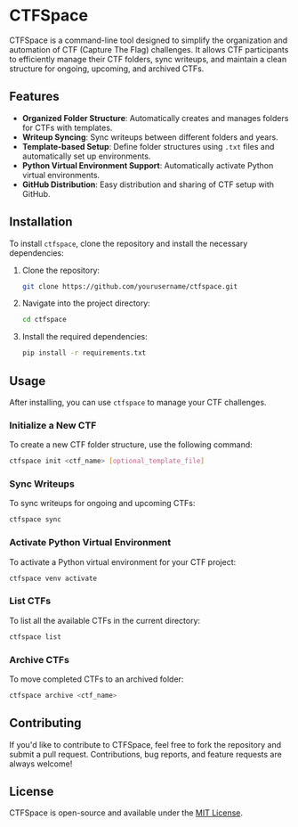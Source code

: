 
# CTFSpace

CTFSpace is a command-line tool designed to simplify the organization and automation of CTF (Capture The Flag) challenges. It allows CTF participants to efficiently manage their CTF folders, sync writeups, and maintain a clean structure for ongoing, upcoming, and archived CTFs.

## Features

- **Organized Folder Structure**: Automatically creates and manages folders for CTFs with templates.
- **Writeup Syncing**: Sync writeups between different folders and years.
- **Template-based Setup**: Define folder structures using `.txt` files and automatically set up environments.
- **Python Virtual Environment Support**: Automatically activate Python virtual environments.
- **GitHub Distribution**: Easy distribution and sharing of CTF setup with GitHub.

## Installation

To install `ctfspace`, clone the repository and install the necessary dependencies:

1. Clone the repository:
   ```bash
   git clone https://github.com/yourusername/ctfspace.git
   ```

2. Navigate into the project directory:
   ```bash
   cd ctfspace
   ```

3. Install the required dependencies:
   ```bash
   pip install -r requirements.txt
   ```

## Usage

After installing, you can use `ctfspace` to manage your CTF challenges.

### Initialize a New CTF

To create a new CTF folder structure, use the following command:
```bash
ctfspace init <ctf_name> [optional_template_file]
```

### Sync Writeups

To sync writeups for ongoing and upcoming CTFs:
```bash
ctfspace sync
```

### Activate Python Virtual Environment

To activate a Python virtual environment for your CTF project:
```bash
ctfspace venv activate
```

### List CTFs

To list all the available CTFs in the current directory:
```bash
ctfspace list
```

### Archive CTFs

To move completed CTFs to an archived folder:
```bash
ctfspace archive <ctf_name>
```

## Contributing

If you'd like to contribute to CTFSpace, feel free to fork the repository and submit a pull request. Contributions, bug reports, and feature requests are always welcome!

## License

CTFSpace is open-source and available under the [MIT License](LICENSE).
